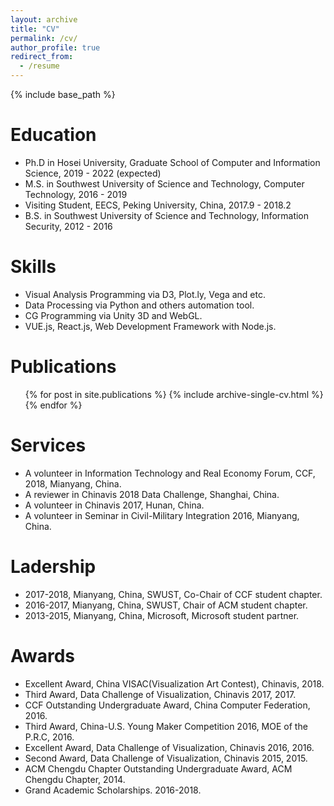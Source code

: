 ```yaml
---
layout: archive
title: "CV"
permalink: /cv/
author_profile: true
redirect_from:
  - /resume
---
```


{% include base_path %}

Education
======
* Ph.D in Hosei University, Graduate School of Computer and Information Science, 2019 - 2022 (expected)
* M.S. in Southwest University of Science and Technology, Computer Technology, 2016 - 2019
* Visiting Student, EECS, Peking University, China, 2017.9 - 2018.2
* B.S. in Southwest University of Science and Technology, Information Security, 2012 - 2016

Skills
======
* Visual Analysis Programming via D3, Plot.ly, Vega and etc.
* Data Processing via Python and others automation tool.
* CG Programming via Unity 3D and WebGL.
* VUE.js, React.js, Web Development Framework with Node.js.

Publications
======
  <ul>{% for post in site.publications %}
    {% include archive-single-cv.html %} 
  {% endfor %}</ul>
  
Services
======
* A volunteer in Information Technology and Real Economy Forum, CCF, 2018, Mianyang, China.
* A reviewer in Chinavis 2018 Data Challenge, Shanghai, China.
* A volunteer in Chinavis 2017, Hunan, China.
* A volunteer in Seminar in Civil-Military Integration 2016, Mianyang, China.

Ladership
======
* 2017-2018, Mianyang, China, SWUST, Co-Chair of CCF student chapter. 
* 2016-2017, Mianyang, China, SWUST, Chair of ACM student chapter.
* 2013-2015, Mianyang, China, Microsoft, Microsoft student partner.

Awards
======
* Excellent Award, China VISAC(Visualization Art Contest), Chinavis, 2018.
* Third Award, Data Challenge of Visualization, Chinavis 2017, 2017.
* CCF Outstanding Undergraduate Award, China Computer Federation,  2016.
* Third Award, China-U.S. Young Maker Competition 2016, MOE of the P.R.C, 2016.
* Excellent Award, Data Challenge of Visualization, Chinavis 2016, 2016.
* Second Award, Data Challenge of Visualization, Chinavis 2015, 2015.
* ACM Chengdu Chapter Outstanding Undergraduate Award, ACM Chengdu Chapter, 2014.
* Grand Academic Scholarships. 2016-2018.